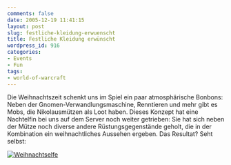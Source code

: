 ```yaml
---
comments: false
date: 2005-12-19 11:41:15
layout: post
slug: festliche-kleidung-erwuenscht
title: Festliche Kleidung erwünscht
wordpress_id: 916
categories:
- Events
- Fun
tags:
- world-of-warcraft
---
```


Die Weihnachtszeit schenkt uns im Spiel ein paar atmosphärische Bonbons: Neben der Gnomen-Verwandlungsmaschine, Renntieren und mehr gibt es Mobs, die Nikolausmützen als Loot haben. Dieses Konzept hat eine Nachtelfin bei uns auf dem Server noch weiter getrieben: Sie hat sich neben der Mütze noch diverse andere Rüstungsgegenstände geholt, die in der Kombination ein weihnachtliches Aussehen ergeben. Das Resultat? Seht selbst:

[![Weihnachtselfe](http://static.flickr.com/40/75111080_c07c84669d.jpg)](http://www.flickr.com/photos/walsweer/75111080/)
